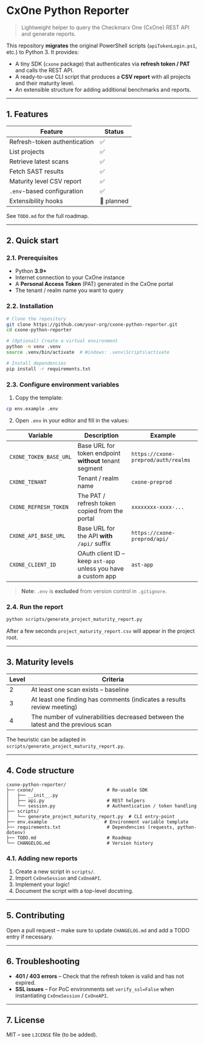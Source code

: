# CxOne Python Reporter

> Lightweight helper to query the Checkmarx One (CxOne) REST API and generate reports.

This repository **migrates** the original PowerShell scripts (`apiTokenLogin.ps1`, etc.)
to Python 3. It provides:

* A tiny SDK (`cxone` package) that authenticates via **refresh token / PAT** and calls the REST API.
* A ready-to-use CLI script that produces a **CSV report** with all projects and their maturity level.
* An extensible structure for adding additional benchmarks and reports.

---

## 1. Features

| Feature | Status |
|---------|--------|
| Refresh-token authentication | ✅ |
| List projects | ✅ |
| Retrieve latest scans | ✅ |
| Fetch SAST results | ✅ |
| Maturity level CSV report | ✅ |
| `.env`-based configuration | ✅ |
| Extensibility hooks | 🔧 planned |

See `TODO.md` for the full roadmap.

---

## 2. Quick start

### 2.1. Prerequisites

* Python **3.9+**
* Internet connection to your CxOne instance
* A **Personal Access Token** (PAT) generated in the CxOne portal
* The tenant / realm name you want to query

### 2.2. Installation

```bash
# Clone the repository
git clone https://github.com/your-org/cxone-python-reporter.git
cd cxone-python-reporter

# (Optional) Create a virtual environment
python -m venv .venv
source .venv/bin/activate  # Windows: .venv\Scripts\activate

# Install dependencies
pip install -r requirements.txt
```

### 2.3. Configure environment variables

1. Copy the template:

```bash
cp env.example .env
```

2. Open `.env` in your editor and fill in the values:

| Variable | Description | Example |
|----------|-------------|---------|
| `CXONE_TOKEN_BASE_URL` | Base URL for token endpoint **without** tenant segment | `https://cxone-preprod/auth/realms` |
| `CXONE_TENANT` | Tenant / realm name | `cxone-preprod` |
| `CXONE_REFRESH_TOKEN` | The PAT / refresh token copied from the portal | `xxxxxxxx-xxxx-...` |
| `CXONE_API_BASE_URL` | Base URL for the API **with** `/api/` suffix | `https://cxone-preprod/api/` |
| `CXONE_CLIENT_ID` | OAuth client ID – keep `ast-app` unless you have a custom app | `ast-app` |

> **Note**: `.env` is **excluded** from version control in `.gitignore`.

### 2.4. Run the report

```bash
python scripts/generate_project_maturity_report.py
```

After a few seconds `project_maturity_report.csv` will appear in the project root.

---

## 3. Maturity levels

| Level | Criteria |
|-------|----------|
| 2 | At least one scan exists – baseline |
| 3 | At least one finding has comments (indicates a results review meeting) |
| 4 | The number of vulnerabilities decreased between the latest and the previous scan |

The heuristic can be adapted in `scripts/generate_project_maturity_report.py`.

---

## 4. Code structure

```
cxone-python-reporter/
├── cxone/                           # Re-usable SDK
│   ├── __init__.py
│   ├── api.py                       # REST helpers
│   └── session.py                   # Authentication / token handling
├── scripts/
│   └── generate_project_maturity_report.py  # CLI entry-point
├── env.example                     # Environment variable template
├── requirements.txt                 # Dependencies (requests, python-dotenv)
├── TODO.md                          # Roadmap
└── CHANGELOG.md                     # Version history
```

### 4.1. Adding new reports

1. Create a new script in `scripts/`.
2. Import `CxOneSession` and `CxOneAPI`.
3. Implement your logic!
4. Document the script with a top-level docstring.

---

## 5. Contributing

Open a pull request – make sure to update `CHANGELOG.md` and add a TODO entry
if necessary.

---

## 6. Troubleshooting

* **401 / 403 errors** – Check that the refresh token is valid and has not expired.
* **SSL issues** – For PoC environments set `verify_ssl=False` when instantiating
  `CxOneSession` / `CxOneAPI`.

---

## 7. License

MIT – see `LICENSE` file (to be added).
